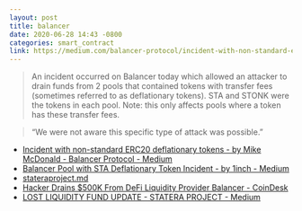 ```yaml
---
layout: post
title: balancer
date: 2020-06-28 14:43 -0800
categories: smart_contract
link: https://medium.com/balancer-protocol/incident-with-non-standard-erc20-deflationary-tokens-95a0f6d46dea
---
```

> An incident occurred on Balancer today which allowed an attacker to drain funds from 2 pools that contained tokens with transfer fees (sometimes referred to as deflationary tokens). STA and STONK were the tokens in each pool. Note: this only affects pools where a token has these transfer fees.

> “We were not aware this specific type of attack was possible.”

- [Incident with non-standard ERC20 deflationary tokens - by Mike McDonald - Balancer Protocol - Medium](https://medium.com/balancer-protocol/incident-with-non-standard-erc20-deflationary-tokens-95a0f6d46dea)
- [Balancer Pool with STA Deflationary Token Incident - by 1inch - Medium](https://1inch-exchange.medium.com/balancer-hack-2020-a8f7131c980e)
- [stateraproject.md](https://gist.github.com/magoo/a1cce51e233b94968e8574a4ac34a4cc)
- [Hacker Drains $500K From DeFi Liquidity Provider Balancer - CoinDesk](https://www.coindesk.com/hacker-drains-defi-liquidity-balancer)
- [LOST LIQUIDITY FUND UPDATE - STATERA PROJECT - Medium](https://web.archive.org/web/20200702030001/https://medium.com/@stateraproject/lost-liquidity-fund-update-d78065a59dc4)
